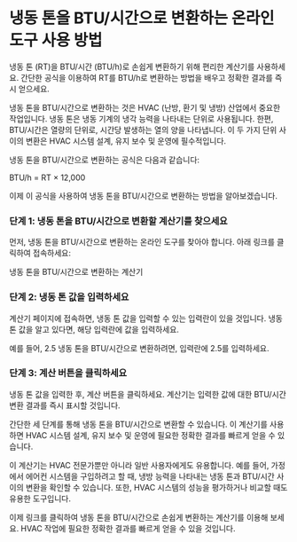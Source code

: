 냉동 톤을 BTU/시간으로 변환하는 온라인 도구 사용 방법
================================

냉동 톤 (RT)을 BTU/시간 (BTU/h)로 손쉽게 변환하기 위해 편리한 계산기를 사용하세요. 간단한 공식을 이용하여 RT를 BTU/h로 변환하는 방법을 배우고 정확한 결과를 즉시 얻으세요.

냉동 톤을 BTU/시간으로 변환하는 것은 HVAC (난방, 환기 및 냉방) 산업에서 중요한 작업입니다. 냉동 톤은 냉동 기계의 냉각 능력을 나타내는 단위로 사용됩니다. 한편, BTU/시간은 열량의 단위로, 시간당 발생하는 열의 양을 나타냅니다. 이 두 가지 단위 사이의 변환은 HVAC 시스템 설계, 유지 보수 및 운영에 필수적입니다.

냉동 톤을 BTU/시간으로 변환하는 공식은 다음과 같습니다:

BTU/h = RT × 12,000

이제 이 공식을 사용하여 냉동 톤을 BTU/시간으로 변환하는 방법을 알아보겠습니다.

### 단계 1: 냉동 톤을 BTU/시간으로 변환할 계산기를 찾으세요

먼저, 냉동 톤을 BTU/시간으로 변환하는 온라인 도구를 찾아야 합니다. 아래 링크를 클릭하여 접속하세요:

냉동 톤을 BTU/시간으로 변환하는 계산기

### 단계 2: 냉동 톤 값을 입력하세요

계산기 페이지에 접속하면, 냉동 톤 값을 입력할 수 있는 입력란이 있을 것입니다. 냉동 톤 값을 알고 있다면, 해당 입력란에 값을 입력하세요.

예를 들어, 2.5 냉동 톤을 BTU/시간으로 변환하려면, 입력란에 2.5를 입력하세요.

### 단계 3: 계산 버튼을 클릭하세요

냉동 톤 값을 입력한 후, 계산 버튼을 클릭하세요. 계산기는 입력한 값에 대한 BTU/시간 변환 결과를 즉시 표시할 것입니다.

간단한 세 단계를 통해 냉동 톤을 BTU/시간으로 변환할 수 있습니다. 이 계산기를 사용하면 HVAC 시스템 설계, 유지 보수 및 운영에 필요한 정확한 결과를 빠르게 얻을 수 있습니다.

이 계산기는 HVAC 전문가뿐만 아니라 일반 사용자에게도 유용합니다. 예를 들어, 가정에서 에어컨 시스템을 구입하려고 할 때, 냉방 능력을 나타내는 냉동 톤과 BTU/시간 사이의 변환을 확인할 수 있습니다. 또한, HVAC 시스템의 성능을 평가하거나 비교할 때도 유용한 도구입니다.

이제 링크를 클릭하여 냉동 톤을 BTU/시간으로 손쉽게 변환하는 계산기를 이용해 보세요. HVAC 작업에 필요한 정확한 결과를 빠르게 얻을 수 있을 것입니다.